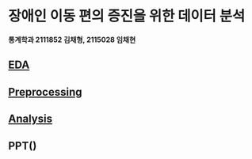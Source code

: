 # 장애인 이동 편의 증진을 위한 데이터 분석
  
**통계학과 2111852 김채형, 2115028 임채현**

## [EDA](https://github.com/chaehyounng/BarrierFreeMoblityDataAnalysis/blob/main/Code/EDA)

## [Preprocessing](https://github.com/chaehyounng/BarrierFreeMoblityDataAnalysis/blob/main/Code/Preprocessing)

## [Analysis](https://github.com/chaehyounng/BarrierFreeMoblityDataAnalysis/blob/main/Code/Analysis)

## PPT()
